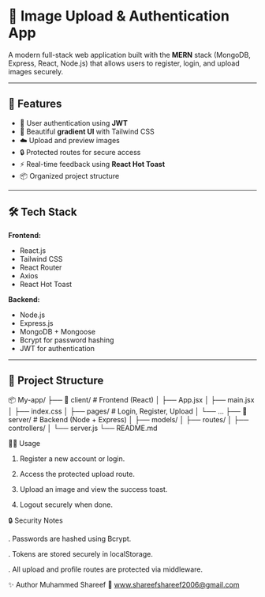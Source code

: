 # 📸 Image Upload & Authentication App

A modern full-stack web application built with the **MERN** stack (MongoDB, Express, React, Node.js) that allows users to register, login, and upload images securely.

---

## 🚀 Features

- 🔐 User authentication using **JWT**
- 🌈 Beautiful **gradient UI** with Tailwind CSS
- ☁️ Upload and preview images
- 🔒 Protected routes for secure access
- ⚡ Real-time feedback using **React Hot Toast**
- 📦 Organized project structure

---

## 🛠 Tech Stack

**Frontend:**
- React.js
- Tailwind CSS
- React Router
- Axios
- React Hot Toast

**Backend:**
- Node.js
- Express.js
- MongoDB + Mongoose
- Bcrypt for password hashing
- JWT for authentication

---

## 📂 Project Structure

📦 My-app/ ├── 📁 client/ # Frontend (React) │ ├── App.jsx │ ├── main.jsx │ ├── index.css │ ├── pages/ # Login, Register, Upload │ └── ... ├── 📁 server/ # Backend (Node + Express) │ ├── models/ │ ├── routes/ │ ├── controllers/ │ └── server.js └── README.md

🧑‍💻 Usage

1. Register a new account or login.

2. Access the protected upload route.

3. Upload an image and view the success toast.

4. Logout securely when done.

🔒 Security Notes

. Passwords are hashed using Bcrypt.

. Tokens are stored securely in localStorage.

. All upload and profile routes are protected via middleware.

✨ Author
Muhammed Shareef
🔗 www.shareefshareef2006@gmail.com
